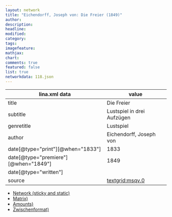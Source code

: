 ```yaml
---
layout: network
title: "Eichendorff, Joseph von: Die Freier (1849)"
author:
description:
headline:
modified:
category:
tags:
imagefeature: 
mathjax: 
chart: 
comments: true
featured: false
list: true
networkdata: 118.json
---
```

lina.xml data  | value
------------- | -------------
title|Die Freier
subtitle|Lustspiel in drei Aufzügen
genretitle|Lustspiel
author|Eichendorff, Joseph von
date[@type="print"][@when="1833"]|1833
date[@type="premiere"][@when="1849"]|1849
date[@type="written"]|
source|[textgrid:msqv.0](https://textgridlab.org/1.0/tgcrud-public/rest/textgrid:msqv.0/data)



* [Network (sticky and static)](/linas/network118)
* [Matrix)](/linas/matrix118)
* [Amounts)](/linas/amount118)
* [Zwischenformat)](/linas/lina118 )
